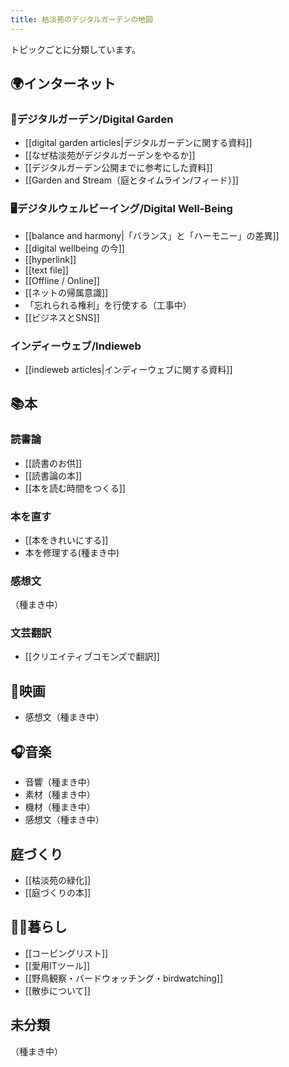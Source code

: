 ```yaml
---
title: 枯淡苑のデジタルガーデンの地図
---
```

トピックごとに分類しています。

## 🌍インターネット

### 🌱デジタルガーデン/Digital Garden 
- [[digital garden articles|デジタルガーデンに関する資料]]
- [[なぜ枯淡苑がデジタルガーデンをやるか]]
- [[デジタルガーデン公開までに参考にした資料]]
- [[Garden and Stream（庭とタイムライン/フィード）]]

### 🖥デジタルウェルビーイング/Digital Well-Being
- [[balance and harmony|「バランス」と「ハーモニー」の差異]]
- [[digital wellbeing の今]]
- [[hyperlink]]
- [[text file]]
- [[Offline / Online]]
- [[ネットの帰属意識]]
- 「忘れられる権利」を行使する（工事中）
- [[ビジネスとSNS]]

### インディーウェブ/Indieweb
- [[indieweb articles|インディーウェブに関する資料]]

## 📚本

### 読書論
- [[読書のお供]]
- [[読書論の本]]
- [[本を読む時間をつくる]]

### 本を直す
- [[本をきれいにする]]
- 本を修理する(種まき中)

### 感想文
（種まき中）


### 文芸翻訳
- [[クリエイティブコモンズで翻訳]]


## 🎥映画
- 感想文（種まき中）


## 🎧音楽
- 音響（種まき中）
- 素材（種まき中）
- 機材（種まき中）
- 感想文（種まき中）

## 庭づくり
- [[枯淡苑の緑化]]
- [[庭づくりの本]]

## 👱‍♂️暮らし
- [[コーピングリスト]]
- [[愛用ITツール]]
- [[野鳥観察・バードウォッチング・birdwatching]]
- [[散歩について]]

## 未分類
（種まき中）